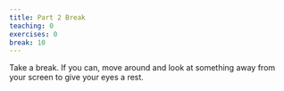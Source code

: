 ```yaml
---
title: Part 2 Break
teaching: 0
exercises: 0
break: 10
---
```


Take a break. If you can, move around and look at something away from your screen to give your eyes a rest.

